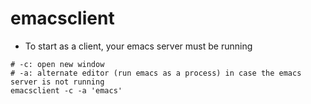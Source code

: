 # emacsclient

- To start as a client, your emacs server must be running

```shell
# -c: open new window
# -a: alternate editor (run emacs as a process) in case the emacs server is not running
emacsclient -c -a 'emacs'
```
